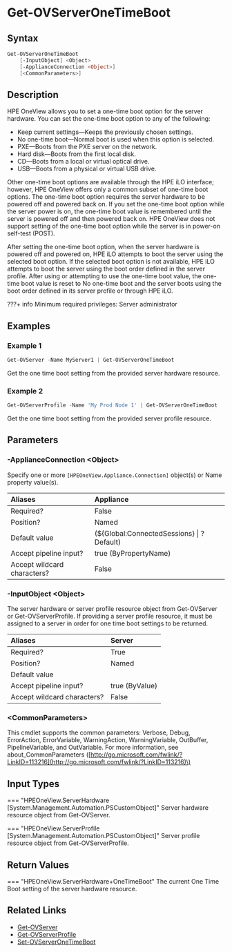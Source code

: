﻿---
description: Get a servers current One Time Boot setting.
---

# Get-OVServerOneTimeBoot

## Syntax

```powershell
Get-OVServerOneTimeBoot
    [-InputObject] <Object>
    [-ApplianceConnection <Object>]
    [<CommonParameters>]
```

## Description

HPE OneView allows you to set a one-time boot option for the server hardware. You can set the one-time boot option to any of the following:

* Keep current settings—Keeps the previously chosen settings.
* No one-time boot—Normal boot is used when this option is selected.
* PXE—Boots from the PXE server on the network.
* Hard disk—Boots from the first local disk.
* CD—Boots from a local or virtual optical drive.
* USB—Boots from a physical or virtual USB drive.

Other one-time boot options are available through the HPE iLO interface; however, HPE OneView offers only a common subset of one-time boot options. The one-time boot option requires the server hardware to be powered off and powered back on. If you set the one-time boot option while the server power is on, the one-time boot value is remembered until the server is powered off and then powered back on. HPE OneView does not support setting of the one-time boot option while the server is in power-on self-test (POST).

After setting the one-time boot option, when the server hardware is powered off and powered on, HPE iLO attempts to boot the server using the selected boot option. If the selected boot option is not available, HPE iLO attempts to boot the server using the boot order defined in the server profile. After using or attempting to use the one-time boot value, the one-time boot value is reset to No one-time boot and the server boots using the boot order defined in its server profile or through HPE iLO.

???+ info
    Minimum required privileges: Server administrator

## Examples

###  Example 1 

```powershell
Get-OVServer -Name MyServer1 | Get-OVServerOneTimeBoot
```

Get the one time boot setting from the provided server hardware resource.

###  Example 2 

```powershell
Get-OVServerProfile -Name 'My Prod Node 1' | Get-OVServerOneTimeBoot
```

Get the one time boot setting from the provided server profile resource.

## Parameters

### -ApplianceConnection &lt;Object&gt;

Specify one or more `[HPEOneView.Appliance.Connection]` object(s) or Name property value(s).

| Aliases | Appliance |
| :--- | :--- |
| Required? | False |
| Position? | Named |
| Default value | (${Global:ConnectedSessions} &vert; ? Default) |
| Accept pipeline input? | true (ByPropertyName) |
| Accept wildcard characters? | False |

### -InputObject &lt;Object&gt;

The server hardware or server profile resource object from Get-OVServer or Get-OVServerProfile.  If providing a server profile resource, it must be assigned to a server in order for one time boot settings to be returned.

| Aliases | Server |
| :--- | :--- |
| Required? | True |
| Position? | Named |
| Default value |  |
| Accept pipeline input? | true (ByValue) |
| Accept wildcard characters? | False |

### &lt;CommonParameters&gt;

This cmdlet supports the common parameters: Verbose, Debug, ErrorAction, ErrorVariable, WarningAction, WarningVariable, OutBuffer, PipelineVariable, and OutVariable. For more information, see about\_CommonParameters \([http://go.microsoft.com/fwlink/?LinkID=113216](http://go.microsoft.com/fwlink/?LinkID=113216)\)

## Input Types

=== "HPEOneView.ServerHardware [System.Management.Automation.PSCustomObject]"
    Server hardware resource object from Get-OVServer.
    

=== "HPEOneView.ServerProfile [System.Management.Automation.PSCustomObject]"
    Server profile resource object from Get-OVServerProfile.
    

## Return Values

=== "HPEOneView.ServerHardware+OneTimeBoot"
    The current One Time Boot setting of the server hardware resource.
    

## Related Links

* [Get-OVServer](get-ovserver.md)
* [Get-OVServerProfile](get-ovserverprofile.md)
* [Set-OVServerOneTimeBoot](set-ovserveronetimeboot.md)

